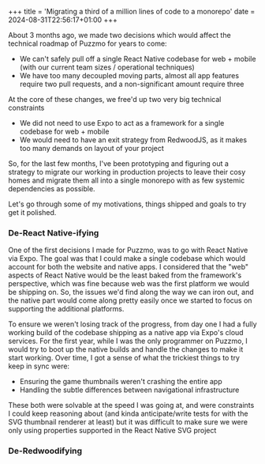 +++
title = 'Migrating a third of a million lines of code to a monorepo'
date = 2024-08-31T22:56:17+01:00
+++

About 3 months ago, we made two decisions which would affect the technical roadmap of Puzzmo for years to come:

- We can't safely pull off a single React Native codebase for web + mobile (with our current team sizes / operational techniques)
- We have too many decoupled moving parts, almost all app features require two pull requests, and a non-significant amount require three

At the core of these changes, we free'd up two very big technical constraints

- We did not need to use Expo to act as a framework for a single codebase for web + mobile
- We would need to have an exit strategy from RedwoodJS, as it makes too many demands on layout of your project

So, for the last few months, I've been prototyping and figuring out a strategy to migrate our working in production projects to leave their cosy homes and migrate them all into a single monorepo with as few systemic dependencies as possible.

Let's go through some of my motivations, things shipped and goals to try get it polished.

### De-React Native-ifying

One of the first decisions I made for Puzzmo, was to go with React Native via Expo. The goal was that I could make a single codebase which would account for both the website and native apps. I considered that the "web" aspects of React Native would be the least baked from the framework's perspective, which was fine because web was the first platform we would be shipping on. So, the issues we'd find along the way we can iron out, and the native part would come along pretty easily once we started to focus on supporting the additional platforms.

To ensure we weren't losing track of the progress, from day one I had a fully working build of the codebase shipping as a native app via Expo's cloud services. For the first year, while I was the only programmer on Puzzmo, I would try to boot up the native builds and handle the changes to make it start working. Over time, I got a sense of what the trickiest things to try keep in sync were:

- Ensuring the game thumbnails weren't crashing the entire app
- Handling the subtle differences between navigational infrastructure

These both were solvable at the speed I was going at, and were constraints I could keep reasoning about (and kinda anticipate/write tests for with the SVG thumbnail renderer at least) but it was difficult to make sure we were only using properties supported in the React Native SVG project 



### De-Redwoodifying